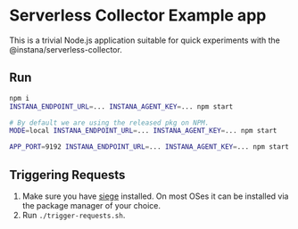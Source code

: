 # Serverless Collector Example app

This is a trivial Node.js application suitable for quick experiments with the @instana/serverless-collector. 

## Run

```sh
npm i
INSTANA_ENDPOINT_URL=... INSTANA_AGENT_KEY=... npm start

# By default we are using the released pkg on NPM.
MODE=local INSTANA_ENDPOINT_URL=... INSTANA_AGENT_KEY=... npm start

APP_PORT=9192 INSTANA_ENDPOINT_URL=... INSTANA_AGENT_KEY=... npm start
```

## Triggering Requests

1. Make sure you have [siege](https://www.joedog.org/siege-home/) installed. On most OSes it can be installed via the package manager of your choice.
2. Run `./trigger-requests.sh`.

